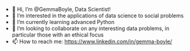 - 👋 Hi, I’m @GemmaBoyle, Data Scientist! 
- 👀 I’m interested in the applications of data science to social problems
- 🌱 I’m currently learning advanced Python 
- 💞️ I’m looking to collaborate on any interesting data problems, in particular those with an ethical focus 
- 📫 How to reach me: https://www.linkedin.com/in/gemma-boyle/

<!---
GemmaBoyle/GemmaBoyle is a ✨ special ✨ repository because its `README.md` (this file) appears on your GitHub profile.
You can click the Preview link to take a look at your changes.
--->
